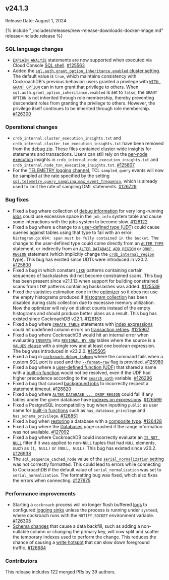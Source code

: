 ## v24.1.3

Release Date: August 1, 2024

{% include "_includes/releases/new-release-downloads-docker-image.md" release=include.release %}

<h3 id="v24-1-3-sql-language-changes">SQL language changes</h3>

- [`EXPLAIN ANALYZE`](/docs/v23.2/explain-analyze.md) statements are now supported when executed via Cloud Console [SQL shell](sql-shell.md). [#125563][#125563]
- Added the [`sql.auth.grant_option_inheritance.enabled` cluster setting](/docs/v24.1/cluster-settings.md#setting-sql-auth-grant-option-inheritance-enabled). The default value is `true`, which maintains consistency with CockroachDB's previous behavior: users granted a privilege with [`WITH GRANT OPTION`](/docs/v24.1/grant.md) can in turn grant that privilege to others. When `sql.auth.grant_option_inheritance.enabled` is set to `false`, the `GRANT OPTION` is not inherited through role membership, thereby preventing descendant roles from granting the privilege to others. However, the privilege itself continues to be inherited through role membership. [#126300][#126300]

<h3 id="v24-1-3-operational-changes">Operational changes</h3>

- `crdb_internal.cluster_execution_insights.txt` and `crdb_internal.cluster_txn_execution_insights.txt` have been removed from the [debug zip](/docs/v24.1/cockroach-debug-zip.md). These files contained cluster-wide insights for statements and transactions. Users can still rely on the [per-node execution](/docs/v24.1/cockroach-debug-zip.md#files) insights in `crdb_internal.node_execution_insights.txt` and `crdb_internal.node_txn_execution_insights.txt`. [#125807][#125807]
- For the [TELEMETRY logging channel](/docs/v24.1/logging.md#telemetry), TCL `sampled_query` events will now be sampled at the rate specified by the setting [`sql.telemetry.query_sampling.max_event_frequency`](/docs/v24.1/cluster-settings.md#setting-sql-telemetry-query-sampling-max-event-frequency), which is already used to limit the rate of sampling DML statements. [#126729][#126729]

<h3 id="v24-1-3-bug-fixes">Bug fixes</h3>

- Fixed a bug where collection of [debug information](/docs/v24.1/cockroach-debug-zip.md) for very long-running [jobs](/docs/v24.1/show-jobs.md) could use excessive space in the `job_info` system table and cause some interactions with the jobs system to become slow. [#126122][#126122]
- Fixed a bug where a change to a [user-defined type (UDT)](/docs/v24.1/create-type.md) could cause queries against tables using that type to fail with an error: `histogram.go:694: span must be fully contained in the bucket`. The change to the user-defined type could come directly from an [`ALTER TYPE`](/docs/v24.1/alter-type.md) statement, or indirectly from an [`ALTER DATABASE ADD REGION`](/docs/v24.1/alter-database.md#add-region) or [`DROP REGION`](/docs/v24.1/alter-database.md#drop-region) statement (which implicitly change the [`crdb_internal_region`](/docs/v24.1/alter-table.md#set-the-table-locality-to-regional-by-row) type). This bug has existed since UDTs were introduced in v20.2. [#125800][#125800]
- Fixed a bug in which constant [`LIKE`](/docs/v24.1/sql-feature-support.md#scalar-expressions-and-boolean-formulas) patterns containing certain sequences of backslashes did not become constrained scans. This bug has been present since v21.1.13 when support for building constrained scans from `LIKE` patterns containing backslashes was added. [#125539][#125539]
- Fixed the statistics estimation code in the [optimizer](/docs/v24.1/cost-based-optimizer.md) so it does not use the empty histograms produced if [histogram collection](/docs/v24.1/cost-based-optimizer.md#control-histogram-collection) has been disabled during stats collection due to excessive memory utilization. Now the optimizer will rely on distinct counts instead of the empty histograms and should produce better plans as a result. This bug has existed since CockroachDB v22.1. [#126153][#126153]
- Fixed a bug where [`CREATE TABLE`](/docs/v24.1/create-table.md) statements with [index expressions](/docs/v24.1/expression-indexes.md) could hit undefined column errors on [transaction retries](/docs/v24.1/transactions.md#transaction-retries). [#125967][#125967]
- Fixed a bug where CockroachDB would hit an internal error when evaluating [`INSERT`s](/docs/v24.1/insert.md) into [`REGIONAL BY ROW`](/docs/v24.1/table-localities.md#regional-by-row-tables) tables where the source is a [`VALUES` clause](/docs/v24.1/selection-queries.md#values-clause) with a single row and at least one boolean expression. The bug was introduced in v23.2.0. [#125505][#125505]
- Fixed a bug in [`cockroach debug tsdump`](/docs/v24.1/cockroach-debug-tsdump.md) where the command fails when a custom SQL port is used and the [`--format=raw`](/docs/v24.1/cockroach-debug-tsdump.md#flags) flag is provided. [#125980][#125980]
- Fixed a bug where a [user-defined function (UDF)](/docs/v24.1/user-defined-functions.md) that shared a name with a [built-in function](/docs/v24.1/functions-and-operators.md#built-in-functions) would not be resolved, even if the UDF had higher precedence according to the [`search_path`](/docs/v24.1/sql-name-resolution.md#search-path) variable. [#126296][#126296]
- Fixed a bug that caused [background jobs](/docs/v24.1/show-jobs.md) to incorrectly respect a statement timeout.  [#126820][#126820]
- Fixed a bug where [`ALTER DATABASE ... DROP REGION`](/docs/v24.1/alter-database.md#drop-region) could fail if any tables under the given database have [indexes on expressions](/docs/v24.1/expression-indexes.md). [#126599][#126599]
- Fixed a PostgreSQL incompatibility bug when inputting `public` as user name for [built-in functions](/docs/v24.1/functions-and-operators.md) such as `has_database_privilege` and `has_schema_privilege`. [#126851][#126851]
- Fixed a bug when [restoring](/docs/v24.1/restore.md) a database with a [composite type](/docs/v24.1/create-type.md#create-a-composite-data-type). [#126428][#126428]
- Fixed a bug where the [Databases](/docs/v24.1/ui-databases-page.md) page crashed if the range information was not available. [#127092][#127092]
- Fixed a bug where CockroachDB could incorrectly evaluate an [`IS NOT NULL`](/docs/v24.1/null-handling.md#nulls-and-simple-comparisons) filter if it was applied to non-`NULL` tuples that had `NULL` elements, such as `(1, NULL)` or `(NULL, NULL)`. This bug has existed since v20.2. [#126938][#126938]
- The `sql_sequence_cached_node` value of the [`serial_normalization` setting](/docs/v24.1/serial.md#modes-of-operation) was not correctly formatted. This could lead to errors while connecting to CockroachDB if the default value of `serial_normalization` was set to `serial_normalization`. The formatting bug was fixed, which also fixes the errors when connecting. [#127675][#127675]

<h3 id="v24-1-3-performance-improvements">Performance improvements</h3>

- Starting a `cockroach` process will no longer flush buffered [logs](/docs/v24.1/logging-overview.md) to configured [logging sinks](/docs/v24.1/configure-logs.md#configure-log-sinks) unless the process is running under `systemd`, where cockroach runs with the `NOTIFY_SOCKET` environment variable. [#126305][#126305]
- [Schema changes](/docs/v24.1/online-schema-changes.md) that cause a data backfill, such as adding a non-nullable column or changing the primary key, will now split and scatter the temporary indexes used to perform the change. This reduces the chance of causing a [write hotspot](/docs/v24.1/performance-best-practices-overview.md#hot-spots) that can slow down foreground traffic. [#126684][#126684]

<div class="release-note-contributors" markdown="1">

<h3 id="v24-1-3-contributors">Contributors</h3>

This release includes 122 merged PRs by 39 authors.

</div>

[#125505]: https://github.com/cockroachdb/cockroach/pull/125505
[#125539]: https://github.com/cockroachdb/cockroach/pull/125539
[#125563]: https://github.com/cockroachdb/cockroach/pull/125563
[#125800]: https://github.com/cockroachdb/cockroach/pull/125800
[#125807]: https://github.com/cockroachdb/cockroach/pull/125807
[#125967]: https://github.com/cockroachdb/cockroach/pull/125967
[#125980]: https://github.com/cockroachdb/cockroach/pull/125980
[#126122]: https://github.com/cockroachdb/cockroach/pull/126122
[#126153]: https://github.com/cockroachdb/cockroach/pull/126153
[#126267]: https://github.com/cockroachdb/cockroach/pull/126267
[#126296]: https://github.com/cockroachdb/cockroach/pull/126296
[#126300]: https://github.com/cockroachdb/cockroach/pull/126300
[#126305]: https://github.com/cockroachdb/cockroach/pull/126305
[#126428]: https://github.com/cockroachdb/cockroach/pull/126428
[#126599]: https://github.com/cockroachdb/cockroach/pull/126599
[#126684]: https://github.com/cockroachdb/cockroach/pull/126684
[#126729]: https://github.com/cockroachdb/cockroach/pull/126729
[#126820]: https://github.com/cockroachdb/cockroach/pull/126820
[#126846]: https://github.com/cockroachdb/cockroach/pull/126846
[#126851]: https://github.com/cockroachdb/cockroach/pull/126851
[#126938]: https://github.com/cockroachdb/cockroach/pull/126938
[#127092]: https://github.com/cockroachdb/cockroach/pull/127092
[#127164]: https://github.com/cockroachdb/cockroach/pull/127164
[#127675]: https://github.com/cockroachdb/cockroach/pull/127675

